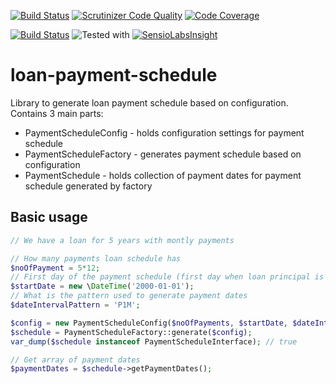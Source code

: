[![Build Status](https://scrutinizer-ci.com/g/kaurikk/loan-payment-schedule/badges/build.png?b=master)](https://scrutinizer-ci.com/g/kaurikk/loan-payment-schedule/build-status/master) [![Scrutinizer Code Quality](https://scrutinizer-ci.com/g/kaurikk/loan-payment-schedule/badges/quality-score.png?b=master)](https://scrutinizer-ci.com/g/kaurikk/loan-payment-schedule/?branch=master) [![Code Coverage](https://scrutinizer-ci.com/g/kaurikk/loan-payment-schedule/badges/coverage.png?b=master)](https://scrutinizer-ci.com/g/kaurikk/loan-payment-schedule/?branch=master)

[![Build Status](https://travis-ci.org/kaurikk/loan-payment-schedule.svg?branch=master)](https://travis-ci.org/kaurikk/loan-payment-schedule) ![Tested with](https://php-eye.com/badge/kaurikk/loan-payment-schedule/tested.svg?branch=master)  [![SensioLabsInsight](https://insight.sensiolabs.com/projects/29fdfc62-0dc2-42bd-931c-858d414e18cf/mini.png)](https://insight.sensiolabs.com/projects/29fdfc62-0dc2-42bd-931c-858d414e18cf)
# loan-payment-schedule
Library to generate loan payment schedule based on configuration. Contains 3 main parts:
 * PaymentScheduleConfig - holds configuration settings for payment schedule
 * PaymentScheduleFactory - generates payment schedule based on configuration
 * PaymentSchedule - holds collection of payment dates for payment schedule generated by factory

## Basic usage

```php
// We have a loan for 5 years with montly payments

// How many payments loan schedule has
$noOfPayment = 5*12;
// First day of the payment schedule (first day when loan principal is out)
$startDate = new \DateTime('2000-01-01');
// What is the pattern used to generate payment dates
$dateIntervalPattern = 'P1M';

$config = new PaymentScheduleConfig($noOfPayments, $startDate, $dateIntervalPattern);
$schedule = PaymentScheduleFactory::generate($config);
var_dump($schedule instanceof PaymentScheduleInterface); // true

// Get array of payment dates
$paymentDates = $schedule->getPaymentDates();
```
